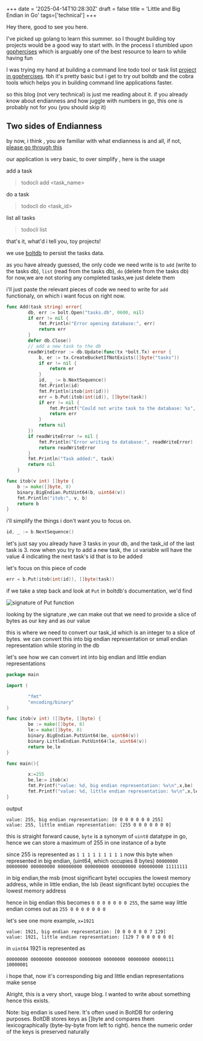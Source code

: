 +++
date = '2025-04-14T10:28:30Z'
draft = false
title = 'Little and Big Endian in Go'
tags=['technical']
+++

Hey there, good to see you here.

I've picked up golang to learn this summer. so I thought building toy projects would be a good way to start with. In the process I stumbled upon [gophercises](https://courses.calhoun.io/courses/cor_gophercises) which is arguably one of the best resource to learn to while having fun

I was trying my hand at building a command line todo tool or task list [project in gophercises](https://courses.calhoun.io/lessons/les_goph_35). tbh it's pretty basic but i get to try out boltdb and the cobra tools which helps you in building command line applications faster.

so this blog (not very technical) is just me reading about it. if you already know about endianness and how juggle with numbers in go, this one is probably not for you (you should skip it)

## Two sides of Endianness

by now, i think , you are familiar with what endianness is and all, if not, [please go through this](https://youtu.be/LxvFb63OOs8?si=k-xFnk-Krqwklqdm)

our application is very basic, to over simplify , here is the usage

add a task

> todocli add <task_name>

do a task

> todocli do <task_id>

list all tasks

> todocli list

that's it, what'd i tell you, toy projects!

we use [boltdb](https://github.com/boltdb/bolt) to persist the tasks data.

as you have already guessed, the only code we need write is to `add` (write to the tasks db), `list` (read from the tasks db), `do` (delete from the tasks db) for now,we are not storing any completed tasks,we just delete them

i'll just paste the relevant pieces of code we need to write for `add` functionaly, on which i want focus on right now.

```go
func Add(task string) error{
		db, err := bolt.Open("tasks.db", 0600, nil)
		if err != nil {
			fmt.Println("Error opening database:", err)
			return err
		}
		defer db.Close()
		// add a new task to the db
		readWriteError := db.Update(func(tx *bolt.Tx) error {
			b, er := tx.CreateBucketIfNotExists([]byte("tasks"))
			if er != nil {
				return er
			}
			id, _ := b.NextSequence()
			fmt.Println(id)
			fmt.Println(itob(int(id)))
			err = b.Put(itob(int(id)), []byte(task))
			if err != nil {
				fmt.Printf("Could not write task to the database: %s", err)
				return err
			}
			return nil
		})
		if readWriteError != nil {
			fmt.Println("Error writing to database:", readWriteError)
			return readWriteError
		}
		fmt.Println("Task added:", task)
        return nil
	}
```

```go
func itob(v int) []byte {
	b := make([]byte, 8)
	binary.BigEndian.PutUint64(b, uint64(v))
	fmt.Println("itob:", v, b)
	return b
}
```

i'll simplify the things i don't want you to focus on.

```go
id, _ := b.NextSequence()
```

let's just say you already have 3 tasks in your db, and the task_id of the last task is 3. now when you try to add a new task, the `id` variable will have the value 4 indicating the next task's id that is to be added

let's focus on this piece of code

```go
err = b.Put(itob(int(id)), []byte(task))
```

if we take a step back and look at `Put` in boltdb's documentation, we'd find

![signature of Put   function](/images/bucket_put.png)

looking by the signature ,we can make out that we need to provide a slice of bytes as our key and as our value

this is where we need to convert our task_id which is an integer to a slice of bytes. we can convert this into big endian representation or small endian representation while storing in the db

let's see how we can convert int into big endian and little endian representations

```go
package main

import (

        "fmt"
        "encoding/binary"
)

func itob(v int) ([]byte, []byte) {
        be := make([]byte, 8)
        le:= make([]byte, 8)
        binary.BigEndian.PutUint64(be, uint64(v))
        binary.LittleEndian.PutUint64(le, uint64(v))
        return be,le
}

func main(){

        x:=255
        be,le:= itob(x)
        fmt.Printf("value: %d, big endian representation: %v\n",x,be)
        fmt.Printf("value: %d, little endian representation: %v\n",x,le)
}
```

output

```
value: 255, big endian representation: [0 0 0 0 0 0 0 255]
value: 255, little endian representation: [255 0 0 0 0 0 0 0]
```

this is straight forward cause, `byte` is a synonym of `uint8` datatype in go, hence we can store a maximum of 255 in one instance of a byte

since 255 is represented as `1 1 1 1 1 1 1 1 1` now this byte when represented in big endian, (uint64, which occupies 8 bytes)
`00000000 00000000 000000000 000000000 000000000 000000000 000000000 11111111`

in big endian,the msb (most significant byte) occupies the lowest memory address, while in little endian, the lsb (least significant byte) occupies the lowest memory address

hence in big endian this becomes `0 0 0 0 0 0 0 255`, the same way little endian comes out as `255 0 0 0 0 0 0 0`

let's see one more example, `x=1921`

```
value: 1921, big endian representation: [0 0 0 0 0 0 7 129]
value: 1921, little endian representation: [129 7 0 0 0 0 0 0]
```

in `uint64` 1921 is represented as

`00000000 00000000 00000000 00000000 00000000 00000000 00000111 10000001`

i hope that, now it's corresponding big and little endian representations make sense

Alright, this is a very short, vauge blog. I wanted to write about something hence this exists.

Note: big endian is used here. It's often used in BoltDB for ordering purposes. BoltDB stores keys as []byte and compares them lexicographically (byte-by-byte from left to right). hence the numeric order of the keys is preserved naturally
